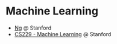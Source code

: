 # Machine Learning

- [Ng](https://www.youtube.com/playlist?list=PLJ1-ciQ35nuiyL1PX6O4NdF5CjjaDdnVC) @ Stanford
- [CS229 - Machine Learning](https://see.stanford.edu/Course/CS229) @ Stanford
